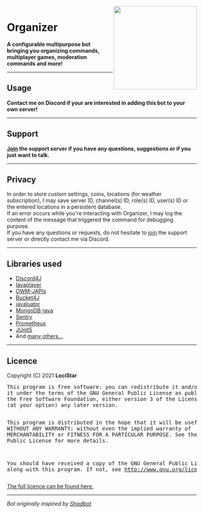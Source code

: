 <!DOCTYPE html>
<html>
<body>
    <a href="bot-dicord-invite-link">
        <img align="right" src="https://image.flaticon.com/icons/png/512/544/544539.png" height="220" width="220">
    </a>
    <h1>Organizer</h1>
    <p><b>A configurable multipurpose bot bringing you organizing commands, multiplayer games, moderation commands and more!</b></p>
    <hr>
    <h2>Usage</h2>
    <a></a>
    <p><b>Contact me on Discord if your are interested in adding this bot to your own server!</b></p>
    <hr>
    <h2>Support</h2>
    <p><b><a href="https://discord.gg/tAeFra36KX">Join</a> the support server if you have any questions, suggestions or if you just want to talk.</b></p>
    <hr>
    <h2>Privacy</h2>
    In order to store custom settings, coins, locations (for weather subscription), I may save server ID, channel(s) ID, role(s) ID, user(s) ID or the entered locations in a persistent database. 
    <br>If an error occurs while you're interacting with Organizer, I may log the content of the message that triggered the command for debugging purpose.
    <br>If you have any questions or requests, do not hesitate to <a href="https://discord.gg/tAeFra36KX">join</a> the support server or directly contact me via Discord.
    <hr>
    <h2>Libraries used</h2>
    <ul>
        <li><a href="https://github.com/Discord4J/Discord4J">Discord4J</a>
        <li><a href="https://github.com/sedmelluq/lavaplayer">lavaplayer</a>
        <li><a href="https://bitbucket.org/aksinghnet/owm-japis">OWM-JAPIs</a>
        <li><a href="https://github.com/vladimir-bukhtoyarov/bucket4j">Bucket4J</a>
        <li><a href="http://javaluator.sourceforge.net/en/home/">javaluator</a>
        <li><a href="https://github.com/mongodb/mongo-java-driver">MongoDB-java</a>
        <li><a href="https://github.com/getsentry/sentry-java">Sentry</a></li>
        <li><a href="https://github.com/prometheus/client_java">Prometheus</a></li>
        <li><a href="https://github.com/junit-team/junit5">JUnit5</a></li>
        <li>And <a href="pom.xml">many others...</a></li>
    </ul>
    <hr>
    <h2>Licence</h2>
    <p>Copyright (C) 2021 <b>LociStar</b>
        <pre>
This program is free software: you can redistribute it and/or modify
it under the terms of the GNU General Public License as published by
the Free Software Foundation, either version 3 of the License, or
(at your option) any later version.

This program is distributed in the hope that it will be useful, but WITHOUT ANY WARRANTY; without even the implied
warranty of MERCHANTABILITY or FITNESS FOR A PARTICULAR PURPOSE. See the GNU General Public License for more details.

You should have received a copy of the GNU General Public License along with this program. If not,
see http://www.gnu.org/licenses/
</pre>
<a href="https://github.com/LociStar/Organizer/blob/master/LICENSE">The full licence can be found here.</a>
<hr>
<p><i>Bot originally inspired by <a href="https://github.com/Shadorc/Shadbot">Shadbot</i></a>
</body>
</html>
